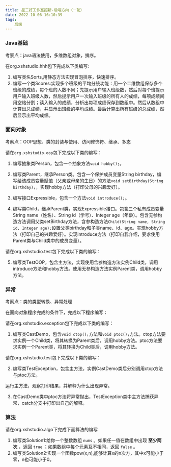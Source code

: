 ```yaml
---
title: 星三好工作室招新-后端方向（一轮）
date: 2022-10-06 16:10:39
tags:
    后端
---
```

### Java基础

考察点：java语法使用，多维数组对象，排序。

在org.xshstudio.hhh包下完成以下类编写:

1. 编写类名Sorts,用静态方法实现冒泡排序，快速排序。
1. 编写一个类Scores:实现多个班级的平均分统功能：用一个二维数组保存多个班级的成绩，每个班的人数不同；先提示用户输入班级数，然后对每个班提示用户输入班级人数，然后提示用户一次输入班级的所有人的成绩，每项成绩间用空格分割；读入输入的成绩，分析出每项成绩保存到数组中。然后从数组中计算出总成绩，并显示出班级的平均成绩。最后计算出所有班级的总成绩，然后显示出平均成绩。

<!--more-->

### 面向对象

考察点：OOP思想、类的封装与使用、访问修饰符、继承、多态

请在`org.xshstudio.oop`包下完成以下类的编写：

1. 编写抽象类Person，包含一个抽象方法`void hobby();`。

2. 编写类Parent，继承Person类。包含一个保护成员变量String birthday，编写给该成员变量赋值（父亲或母亲的生日）的方法`void setBirthday(String birthday);`，实现hobby方法（打印父母的兴趣爱好）。

3. 编写接口Expressible，包含一个方法`void introduce();`。

4. 编写类Child，继承Parent类，实现Expressible接口。包含三个私有成员变量String name（姓名）、String id（学号）、Integer age（年龄）。包含无参构造方法调用父类setBirthday方法，含参构造方法`Child(String name, String id, Integer age);`设置父类birthday和子类name、id、age。实现hobby方法（打印自己的兴趣爱好）。实现introduce方法（打印自我介绍，要求使用Parent类与Child类中的成员变量）。

请在org.xshstudio.test包下完成以下类的编写：

5. 编写类TestOOP，包含主方法，实现使用含参构造方法实例Child类，调用introduce方法和hobby方法。使用无参构造方法实例Parent类，调用hobby方法。

### 异常

考察点：类的类型转换、异常处理

在面向对象程序完成的条件下，完成以下程序编写：

请在org.xshstudio.exception包下完成以下类的编写：

1. 编写类CastDemo，包含`void ctop();`方法和`void ptoc();`方法。ctop方法要求实例一个Child类，将其转换为Parent类后，调用hobby方法。ptoc方法要求实例一个Parent类，将其转换为Child类后，调用hobby方法。

请在org.xshstudio.test包下完成以下类的编写：

2. 编写类TestException，包含主方法，实例CastDemo类后分别调用ctop方法与ptoc方法。

运行主方法，观察打印结果，并解释为什么出现异常。

3. 在CastDemo类中ptoc方法将异常抛出，TestException类中主方法捕获异常，catch分支中打印出自己的解释。

### 算法

请在org.xshstudio.algo下完成下面算法的编写

1. 编写类Solution1:给你一个整数数组 `nums` 。如果任一值在数组中出现 **至少两次** ，返回 `true` ；如果数组中每个元素互不相同，返回 `false` 。
1. 编写类Solution2:实现一个函数pow(x,n),能够计算x的n次方，其中x可能小于零，n也可能小于0。
